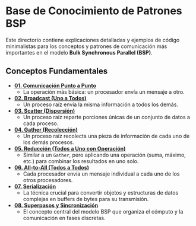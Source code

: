 # Base de Conocimiento de Patrones BSP

Este directorio contiene explicaciones detalladas y ejemplos de código minimalistas para los conceptos y patrones de comunicación más importantes en el modelo **Bulk Synchronous Parallel (BSP)**.

## Conceptos Fundamentales

-   [**01. Comunicación Punto a Punto**](./01_Punto_a_Punto/explicacion.md)
    -   La operación más básica: un procesador envía un mensaje a otro.
-   [**02. Broadcast (Uno a Todos)**](./02_Broadcast/explicacion.md)
    -   Un proceso raíz envía la misma información a todos los demás.
-   [**03. Scatter (Dispersión)**](./03_Scatter/explicacion.md)
    -   Un proceso raíz reparte porciones únicas de un conjunto de datos a cada proceso.
-   [**04. Gather (Recolección)**](./04_Gather/explicacion.md)
    -   Un proceso raíz recolecta una pieza de información de cada uno de los demás procesos.
-   [**05. Reducción (Todos a Uno con Operación)**](./05_Reduccion/explicacion.md)
    -   Similar a un `Gather`, pero aplicando una operación (suma, máximo, etc.) para combinar los resultados en uno solo.
-   [**06. All-to-All (Todos a Todos)**](./06_All_to_All/explicacion.md)
    -   Cada procesador envía un mensaje individual a cada uno de los otros procesadores.
-   [**07. Serialización**](./07_Serializacion/explicacion.md)
    -   La técnica crucial para convertir objetos y estructuras de datos complejas en buffers de bytes para su transmisión.
-   [**08. Superpasos y Sincronización**](./08_Superpasos_y_Sincronizacion/explicacion.md)
    -   El concepto central del modelo BSP que organiza el cómputo y la comunicación en fases discretas. 